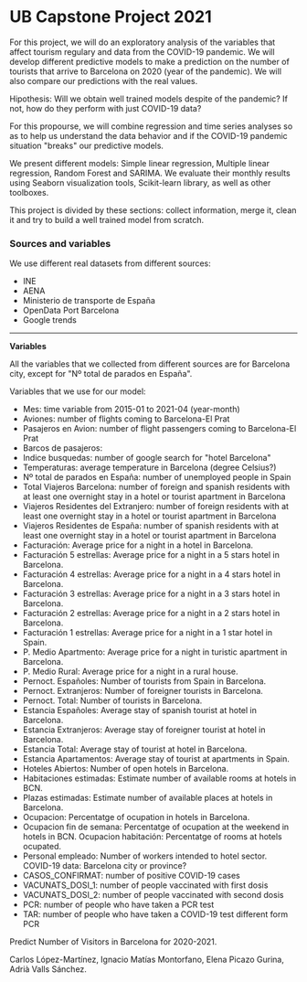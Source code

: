 # UB Capstone Project 2021

For this project, we will do an exploratory analysis of the variables that affect tourism regulary and data from the COVID-19 pandemic. We will develop different predictive models to make a prediction on the number of tourists that arrive to Barcelona on 2020 (year of the pandemic). We will also compare our predictions with the real values.

Hipothesis: Will we obtain well trained models despite of the pandemic? If not, how do they perform with just COVID-19 data?

For this propourse, we will combine regression and time series analyses so as to help us understand the data behavior and if the COVID-19 pandemic situation "breaks" our predictive models.

We present different models: Simple linear regression, Multiple linear regression, Random Forest and SARIMA. We evaluate their monthly results using Seaborn visualization tools, Scikit-learn library, as well as other toolboxes.

This project is divided by these sections: collect information, merge it, clean it and try to build a well trained model from scratch.

### Sources and variables

We use different real datasets from different sources:
- INE
- AENA
- Ministerio de transporte de España
- OpenData Port Barcelona
- Google trends


---

**Variables**

All the variables that we collected from different sources are for Barcelona city, except for "Nº total de parados en España".

Variables that we use for our model:
- Mes: time variable from 2015-01 to 2021-04 (year-month)
- Aviones: number of flights coming to Barcelona-El Prat
- Pasajeros en Avion: number of flight passengers coming to Barcelona-El Prat
- Barcos de pasajeros:
- Indice busquedas: number of google search for "hotel Barcelona"
- Temperaturas: average temperature in Barcelona (degree Celsius?)
- Nº total de parados en España: number of unemployed people in Spain
- Total Viajeros Barcelona: number of foreign and spanish residents with at least one overnight stay in a hotel or tourist apartment in Barcelona
- Viajeros Residentes del Extranjero: number of foreign residents with at least one overnight stay in a hotel or tourist apartment in Barcelona
- Viajeros Residentes de España: number of spanish residents with at least one overnight stay in a hotel or tourist apartment in Barcelona
- Facturación: Average price for a night in a hotel in Barcelona.
- Facturación 5 estrellas: Average price for a night in a 5 stars hotel in Barcelona.
- Facturación 4 estrellas: Average price for a night in a 4 stars hotel in Barcelona.
- Facturación 3 estrellas: Average price for a night in a 3 stars hotel in Barcelona.
- Facturación 2 estrellas: Average price for a night in a 2 stars hotel in Barcelona.
- Facturación 1 estrellas: Average price for a night in a 1 star hotel in Spain.
- P. Medio Apartmento: Average price for a night in turistic apartment in Barcelona.
- P. Medio Rural: Average price for a night in a rural house.
- Pernoct. Españoles: Number of tourists from Spain in Barcelona.
- Pernoct. Extranjeros: Number of foreigner tourists in Barcelona.
- Pernoct. Total: Number of tourists in Barcelona.
- Estancia Españoles: Average stay of spanish tourist at hotel in Barcelona.
- Estancia Extranjeros: Average stay of foreigner tourist at hotel in Barcelona.
- Estancia Total: Average stay of tourist at hotel in Barcelona.
- Estancia Apartamentos: Average stay of tourist at apartments in Spain.
- Hoteles Abiertos: Number of open hotels in Barcelona.
- Habitaciones estimadas: Estimate number of available rooms at hotels in BCN.
- Plazas estimadas: Estimate number of available places at hotels in Barcelona.
- Ocupacion: Percentatge of ocupation in hotels in Barcelona.
- Ocupacion fin de semana: Percentatge of ocupation at the weekend in hotels in BCN.
Ocupacion habitación: Percentatge of rooms at hotels ocupated.
- Personal empleado: Number of workers intended to hotel sector.
COVID-19 data: Barcelona city or province?
- CASOS_CONFIRMAT: number of positive COVID-19 cases
- VACUNATS_DOSI_1: number of people vaccinated with first dosis
- VACUNATS_DOSI_2: number of people vaccinated with second dosis
- PCR: number of people who have taken a PCR test
- TAR: number of people who have taken a COVID-19 test different form PCR


Predict Number of Visitors in Barcelona for 2020-2021.

Carlos López-Martínez, Ignacio Matías Montorfano, Elena Picazo Gurina, Adrià Valls Sánchez.
